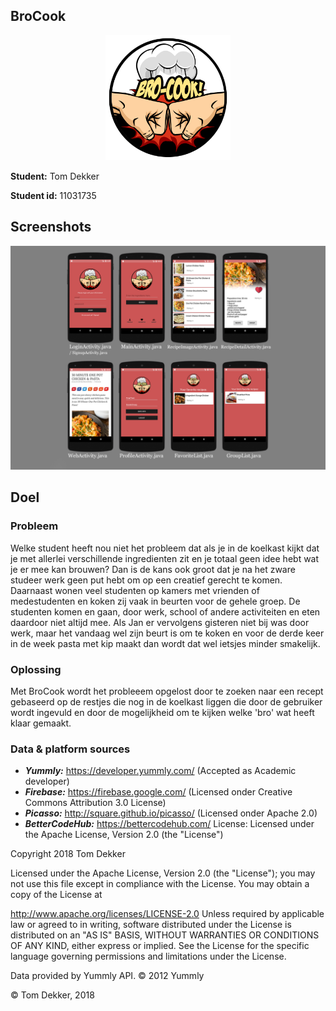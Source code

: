 ## BroCook
<p align="center"><img src="https://github.com/tomdekr/project-01/blob/master/doc/logo_brocook.png" width="200" height="200" /></p>

<b> Student:</b>    Tom Dekker

<b>Student id:</b> 11031735


## Screenshots
<img src="https://github.com/tomdekr/project-01/blob/master/doc/overview-screens.png" />

## Doel
### Probleem
Welke student heeft nou niet het probleem dat als je in de koelkast kijkt dat je met allerlei verschillende ingredienten zit en je totaal geen idee hebt wat je er mee kan brouwen? Dan is de kans ook groot dat je na het zware studeer werk geen put hebt om op een creatief gerecht te komen. Daarnaast wonen veel studenten op kamers met vrienden of medestudenten en koken zij vaak in beurten voor de gehele groep. De studenten komen en gaan, door werk, school of andere activiteiten en eten daardoor niet altijd mee. Als Jan er vervolgens gisteren niet bij was door werk, maar het vandaag wel zijn beurt is om te koken en voor de derde keer in de week pasta met kip maakt dan wordt dat wel ietsjes minder smakelijk. 
### Oplossing
Met BroCook wordt het probleeem opgelost door te zoeken naar een recept gebaseerd op de restjes die nog in de koelkast liggen die door de gebruiker wordt ingevuld en door de mogelijkheid om te kijken welke 'bro' wat heeft klaar gemaakt.

### Data & platform sources
- <b>_Yummly:_</b> https://developer.yummly.com/ (Accepted as Academic developer)
- <b>_Firebase:_</b> https://firebase.google.com/ (Licensed onder Creative Commons Attribution 3.0 License)
- <b>_Picasso:_</b> http://square.github.io/picasso/ (Licensed onder Apache 2.0)
- <b>_BetterCodeHub:_</b> https://bettercodehub.com/
License: Licensed under the Apache License, Version 2.0 (the "License")


Copyright 2018 Tom Dekker

Licensed under the Apache License, Version 2.0 (the "License"); you may not use this file except in compliance with the License. You may obtain a copy of the License at

   http://www.apache.org/licenses/LICENSE-2.0
Unless required by applicable law or agreed to in writing, software distributed under the License is distributed on an "AS IS" BASIS, WITHOUT WARRANTIES OR CONDITIONS OF ANY KIND, either express or implied. See the License for the specific language governing permissions and limitations under the License.

Data provided by Yummly API. © 2012 Yummly

© Tom Dekker, 2018
